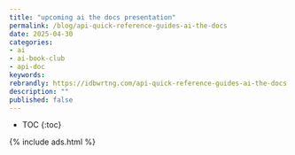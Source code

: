 ```yaml
---
title: "upcoming ai the docs presentation"
permalink: /blog/api-quick-reference-guides-ai-the-docs
date: 2025-04-30
categories:
- ai
- ai-book-club
- api-doc
keywords: 
rebrandly: https://idbwrtng.com/api-quick-reference-guides-ai-the-docs
description: ""
published: false
---
```


* TOC
{:toc}

{% include ads.html %}

